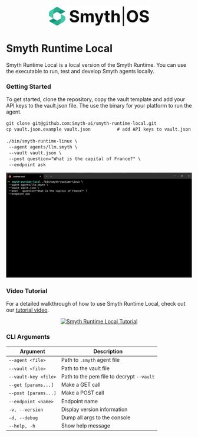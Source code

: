 <p align="center">
  <img width="auto" src="smythos.svg" alt="Header">
</p>

# Smyth Runtime Local

Smyth Runtime Local is a local version of the Smyth Runtime. You can use the executable to run, test and develop Smyth agents locally.

### Getting Started

To get started, clone the repository, copy the vault template and add your API keys to the vault.json file. The use the binary for your platform to run the agent.

```
git clone git@github.com:Smyth-ai/smyth-runtime-local.git
cp vault.json.example vault.json          # add API keys to vault.json

./bin/smyth-runtime-linux \
 --agent agents/llm.smyth \
 --vault vault.json \
 --post question="What is the capital of France?" \
 --endpoint ask
```

<p align="center">
  <img width="auto" width="500" src="./ReadMe.gif">
</p>

### Video Tutorial

For a detailed walkthrough of how to use Smyth Runtime Local, check out our [tutorial video](https://youtu.be/RiNzFegoL-Y).

<p align="center">
  <a href="https://youtu.be/RiNzFegoL-Y">
    <img width="500" src="https://img.youtube.com/vi/RiNzFegoL-Y/maxresdefault.jpg" alt="Smyth Runtime Local Tutorial">
  </a>
</p>

### CLI Arguments

| Argument             | Description                               |
| -------------------- | ----------------------------------------- |
| `--agent <file>`     | Path to `.smyth` agent file               |
| `--vault <file>`     | Path to the vault file                    |
| `--vault-key <file>` | Path to the pem file to decrypt `--vault` |
| `--get [params...]`  | Make a GET call                           |
| `--post [params...]` | Make a POST call                          |
| `--endpoint <name>`  | Endpoint name                             |
| `-v, --version`      | Display version information               |
| `-d, --debug`        | Dump all args to the console              |
| `--help, -h`         | Show help message                         |
